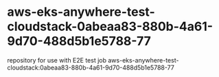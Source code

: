 # aws-eks-anywhere-test-cloudstack-0abeaa83-880b-4a61-9d70-488d5b1e5788-77
repository for use with E2E test job aws-eks-anywhere-test-cloudstack:0abeaa83-880b-4a61-9d70-488d5b1e5788-77
